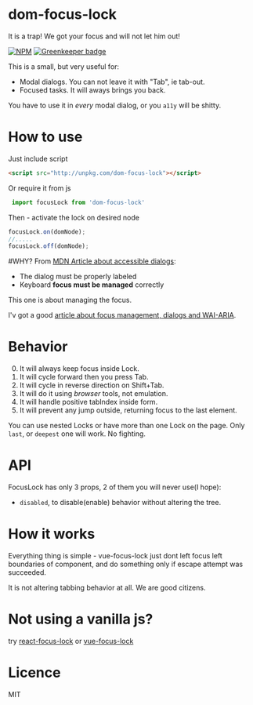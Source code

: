# dom-focus-lock
It is a trap! We got your focus and will not let him out!

[![NPM](https://nodei.co/npm/dom-focus-lock.png?downloads=true&stars=true)](https://nodei.co/npm/dom-focus-lock/) [![Greenkeeper badge](https://badges.greenkeeper.io/theKashey/dom-focus-lock.svg)](https://greenkeeper.io/)

This is a small, but very useful for:
 - Modal dialogs. You can not leave it with "Tab", ie tab-out.
 - Focused tasks. It will aways brings you back.
 
You have to use it in _every_ modal dialog, or you `a11y` will be shitty.
 
# How to use
Just include script
```html
<script src="http://unpkg.com/dom-focus-lock"></script>
```
Or require it from js
```js
 import focusLock from 'dom-focus-lock'
```
Then - activate the lock on desired node
```js
focusLock.on(domNode);
//.....
focusLock.off(domNode);
```

#WHY?
From [MDN Article about accessible dialogs](https://developer.mozilla.org/en-US/docs/Web/Accessibility/ARIA/ARIA_Techniques/Using_the_dialog_role):
 - The dialog must be properly labeled
 - Keyboard __focus must be managed__ correctly
 
This one is about managing the focus.

I'v got a good [article about focus management, dialogs and  WAI-ARIA](https://medium.com/@antonkorzunov/its-a-focus-trap-699a04d66fb5).    


# Behavior
 0. It will always keep focus inside Lock.
 1. It will cycle forward then you press Tab.
 2. It will cycle in reverse direction on Shift+Tab.
 3. It will do it using _browser_ tools, not emulation.
 4. It will handle positive tabIndex inside form.
 5. It will prevent any jump outside, returning focus to the last element.

You can use nested Locks or have more than one Lock on the page.
Only `last`, or `deepest` one will work. No fighting.

# API
 FocusLock has only 3 props, 2 of them you will never use(I hope):
  - `disabled`, to disable(enable) behavior without altering the tree.
     
# How it works
 Everything thing is simple - vue-focus-lock just dont left focus left boundaries of component, and
 do something only if escape attempt was succeeded.
 
 It is not altering tabbing behavior at all. We are good citizens.

# Not using a vanilla js?
 try [react-focus-lock](https://github.com/theKashey/react-focus-lock) or [vue-focus-lock](https://github.com/theKashey/vue-focus-lock)

# Licence
 MIT
 
 
